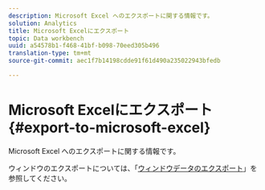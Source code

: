 ```yaml
---
description: Microsoft Excel へのエクスポートに関する情報です。
solution: Analytics
title: Microsoft Excelにエクスポート
topic: Data workbench
uuid: a54578b1-f468-41bf-b098-70eed305b496
translation-type: tm+mt
source-git-commit: aec1f7b14198cdde91f61d490a235022943bfedb

---
```



# Microsoft Excelにエクスポート{#export-to-microsoft-excel}

Microsoft Excel へのエクスポートに関する情報です。

ウィンドウのエクスポートについては、「[ウィンドウデータのエクスポート](../../../../home/c-get-started/c-wk-win-wksp/c-exp-win-data.md#concept-8df61d64ed434cc5a499023c44197349)」を参照してください。
